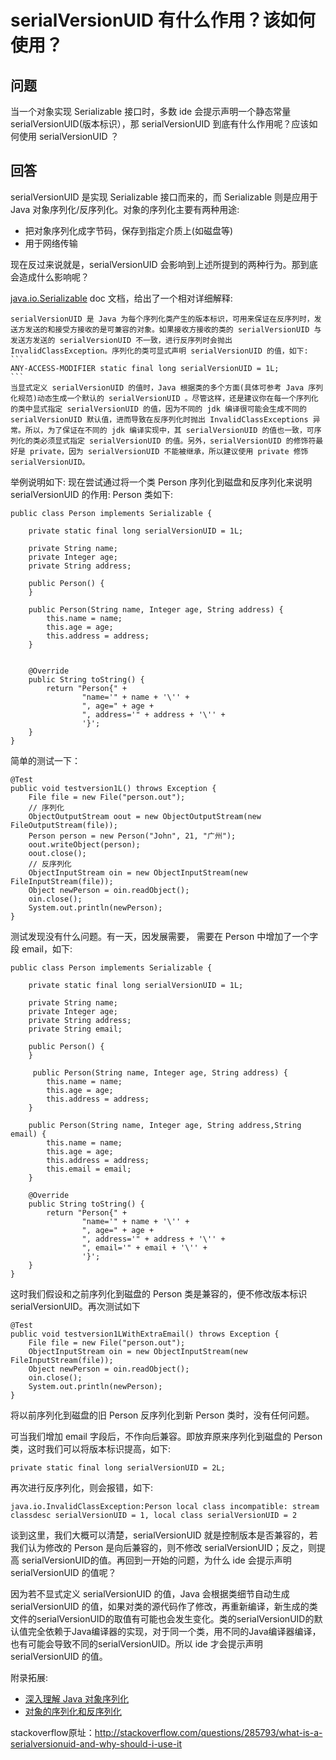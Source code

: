 # serialVersionUID 有什么作用？该如何使用？
## 问题

当一个对象实现 Serializable 接口时，多数 ide 会提示声明一个静态常量 serialVersionUID(版本标识），那 serialVersionUID 到底有什么作用呢？应该如何使用 serialVersionUID ？

## 回答
serialVersionUID 是实现 Serializable 接口而来的，而 Serializable 则是应用于Java 对象序列化/反序列化。对象的序列化主要有两种用途:

- 把对象序列化成字节码，保存到指定介质上(如磁盘等)
- 用于网络传输

现在反过来说就是，serialVersionUID 会影响到上述所提到的两种行为。那到底会造成什么影响呢？

[java.io.Serializable](http://docs.oracle.com/javase/7/docs/api/java/io/Serializable.html) doc 文档，给出了一个相对详细解释:

	serialVersionUID 是 Java 为每个序列化类产生的版本标识，可用来保证在反序列时，发送方发送的和接受方接收的是可兼容的对象。如果接收方接收的类的 serialVersionUID 与发送方发送的 serialVersionUID 不一致，进行反序列时会抛出 InvalidClassException。序列化的类可显式声明 serialVersionUID 的值，如下:
	```
	ANY-ACCESS-MODIFIER static final long serialVersionUID = 1L;
	```
    当显式定义 serialVersionUID 的值时，Java 根据类的多个方面(具体可参考 Java 序列化规范)动态生成一个默认的 serialVersionUID 。尽管这样，还是建议你在每一个序列化的类中显式指定 serialVersionUID 的值，因为不同的 jdk 编译很可能会生成不同的 serialVersionUID 默认值，进而导致在反序列化时抛出 InvalidClassExceptions 异常。所以，为了保证在不同的 jdk 编译实现中，其 serialVersionUID 的值也一致，可序列化的类必须显式指定 serialVersionUID 的值。另外，serialVersionUID 的修饰符最好是 private，因为 serialVersionUID 不能被继承，所以建议使用 private 修饰 serialVersionUID。


举例说明如下:
现在尝试通过将一个类 Person 序列化到磁盘和反序列化来说明  serialVersionUID 的作用: Person 类如下:
```
public class Person implements Serializable {

    private static final long serialVersionUID = 1L;

    private String name;
    private Integer age;
    private String address;

    public Person() {
    }

    public Person(String name, Integer age, String address) {
        this.name = name;
        this.age = age;
        this.address = address;
    }


    @Override
    public String toString() {
        return "Person{" +
                "name='" + name + '\'' +
                ", age=" + age +
                ", address='" + address + '\'' +
                '}';
    }
}
```

简单的测试一下：
```
@Test
public void testversion1L() throws Exception {
    File file = new File("person.out");
    // 序列化
    ObjectOutputStream oout = new ObjectOutputStream(new FileOutputStream(file));
    Person person = new Person("John", 21, "广州");
    oout.writeObject(person);
    oout.close();
    // 反序列化
    ObjectInputStream oin = new ObjectInputStream(new FileInputStream(file));
    Object newPerson = oin.readObject(); 
    oin.close();
    System.out.println(newPerson);
}
```

测试发现没有什么问题。有一天，因发展需要， 需要在 Person 中增加了一个字段 email，如下:
```
public class Person implements Serializable {

    private static final long serialVersionUID = 1L;

    private String name;
    private Integer age;
    private String address;
    private String email;

    public Person() {
    }

     public Person(String name, Integer age, String address) {
        this.name = name;
        this.age = age;
        this.address = address;
    }

    public Person(String name, Integer age, String address,String email) {
        this.name = name;
        this.age = age;
        this.address = address;
        this.email = email;
    }

    @Override
    public String toString() {
        return "Person{" +
                "name='" + name + '\'' +
                ", age=" + age +
                ", address='" + address + '\'' +
                ", email='" + email + '\'' +
                '}';
    }
}
```

这时我们假设和之前序列化到磁盘的 Person 类是兼容的，便不修改版本标识 serialVersionUID。再次测试如下
```
@Test
public void testversion1LWithExtraEmail() throws Exception {
    File file = new File("person.out");
    ObjectInputStream oin = new ObjectInputStream(new FileInputStream(file));
    Object newPerson = oin.readObject(); 
    oin.close();
    System.out.println(newPerson);
}
```
将以前序列化到磁盘的旧 Person 反序列化到新 Person 类时，没有任何问题。

可当我们增加 email 字段后，不作向后兼容。即放弃原来序列化到磁盘的 Person 类，这时我们可以将版本标识提高，如下:
```
private static final long serialVersionUID = 2L;
```

再次进行反序列化，则会报错，如下:
```
java.io.InvalidClassException:Person local class incompatible: stream classdesc serialVersionUID = 1, local class serialVersionUID = 2
```

谈到这里，我们大概可以清楚，serialVersionUID 就是控制版本是否兼容的，若我们认为修改的 Person 是向后兼容的，则不修改 serialVersionUID；反之，则提高 serialVersionUID的值。再回到一开始的问题，为什么 ide 会提示声明 serialVersionUID 的值呢？

因为若不显式定义 serialVersionUID 的值，Java 会根据类细节自动生成 serialVersionUID 的值，如果对类的源代码作了修改，再重新编译，新生成的类文件的serialVersionUID的取值有可能也会发生变化。类的serialVersionUID的默认值完全依赖于Java编译器的实现，对于同一个类，用不同的Java编译器编译，也有可能会导致不同的serialVersionUID。所以 ide 才会提示声明 serialVersionUID 的值。

附录拓展:

- [深入理解 Java 对象序列化](http://developer.51cto.com/art/201202/317181.htm)
- [对象的序列化和反序列化](http://www.blogjava.net/lingy/archive/2008/10/10/233630.html)

stackoverflow原址：http://stackoverflow.com/questions/285793/what-is-a-serialversionuid-and-why-should-i-use-it
